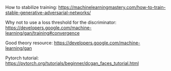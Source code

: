 How to stabilize training: https://machinelearningmastery.com/how-to-train-stable-generative-adversarial-networks/

Why not to use a loss threshold for the discriminator: https://developers.google.com/machine-learning/gan/training#convergence

Good theory resource: https://developers.google.com/machine-learning/gan

Pytorch tutorial: https://pytorch.org/tutorials/beginner/dcgan_faces_tutorial.html